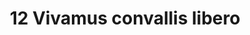 ---
title: 12 Vivamus convallis libero
image: 29.jpg
thumbnail: 29.jpg
caption: 12 Sed velit lacus, laoreet at venenatis convallis in lorem tincidunt.
---